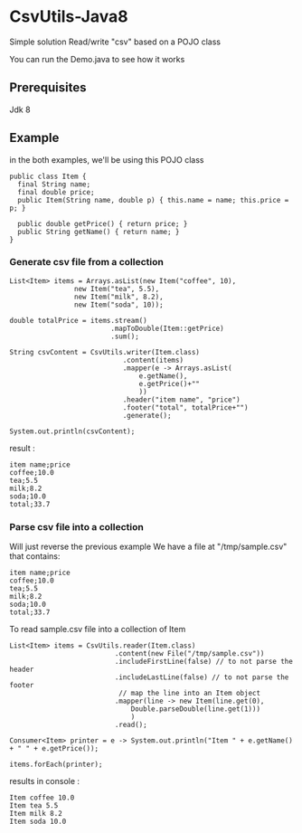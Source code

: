 # CsvUtils-Java8
Simple solution Read/write "csv" based on a POJO class

You can run the Demo.java to see how it works

## Prerequisites
Jdk 8

## Example

in the both examples, we'll be using this POJO class

```
public class Item {
  final String name;
  final double price;
  public Item(String name, double p) { this.name = name; this.price = p; }

  public double getPrice() { return price; }
  public String getName() { return name; }
}
```

### Generate csv file from a collection
```
List<Item> items = Arrays.asList(new Item("coffee", 10),
				new Item("tea", 5.5),
				new Item("milk", 8.2),
				new Item("soda", 10));
		
double totalPrice = items.stream()
                         .mapToDouble(Item::getPrice)
                         .sum();
		
String csvContent = CsvUtils.writer(Item.class)
                            .content(items)
                            .mapper(e -> Arrays.asList(
                                e.getName(),
                                e.getPrice()+""
                                ))
                            .header("item name", "price")
                            .footer("total", totalPrice+"")
                            .generate();
		
System.out.println(csvContent);
```

result : 
```
item name;price
coffee;10.0
tea;5.5
milk;8.2
soda;10.0
total;33.7
```
 
### Parse csv file into a collection

Will just reverse the previous example
We have a file at "/tmp/sample.csv" that contains:
```
item name;price
coffee;10.0
tea;5.5
milk;8.2
soda;10.0
total;33.7
```
To read sample.csv file into a collection of Item

```
List<Item> items = CsvUtils.reader(Item.class)
                          .content(new File("/tmp/sample.csv"))
                          .includeFirstLine(false) // to not parse the header
                          .includeLastLine(false) // to not parse the footer
                           // map the line into an Item object
                          .mapper(line -> new Item(line.get(0), 
                              Double.parseDouble(line.get(1)))
                              )
                          .read();

Consumer<Item> printer = e -> System.out.println("Item " + e.getName() + " " + e.getPrice());

items.forEach(printer);
```

results in console : 
```
Item coffee 10.0
Item tea 5.5
Item milk 8.2
Item soda 10.0
```

